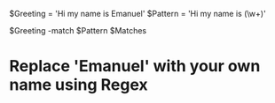 $Greeting = 'Hi my name is Emanuel'
$Pattern = 'Hi my name is (\w+)'

$Greeting -match $Pattern
$Matches

# Replace 'Emanuel' with your own name using Regex